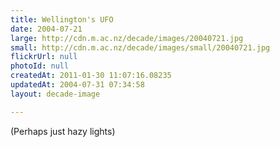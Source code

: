 ```yaml
---
title: Wellington's UFO
date: 2004-07-21
large: http://cdn.m.ac.nz/decade/images/20040721.jpg
small: http://cdn.m.ac.nz/decade/images/small/20040721.jpg
flickrUrl: null
photoId: null
createdAt: 2011-01-30 11:07:16.08235
updatedAt: 2004-07-31 07:34:58
layout: decade-image

---
```

(Perhaps just hazy lights)
